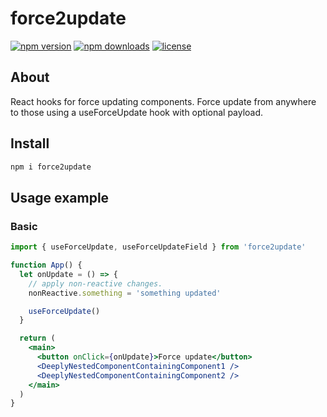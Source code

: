# force2update

[![npm version](https://img.shields.io/npm/v/react-forceupdate.svg?style=flat-square)](https://www.npmjs.com/package/force2update?activeTab=versions)
[![npm downloads](https://img.shields.io/npm/dm/react-forceupdate.svg?style=flat-square)](https://www.npmjs.com/package/force2update)
[![license](https://img.shields.io/github/license/kunukn/react-forceupdate)](https://amisa.co)

## About

React hooks for force updating components.
Force update from anywhere to those using a useForceUpdate hook with optional payload.

## Install

```bash
npm i force2update

```

## Usage example

### Basic

```jsx
import { useForceUpdate, useForceUpdateField } from 'force2update'

function App() {
  let onUpdate = () => {
    // apply non-reactive changes.
    nonReactive.something = 'something updated'

    useForceUpdate()
  }

  return (
    <main>
      <button onClick={onUpdate}>Force update</button>
      <DeeplyNestedComponentContainingComponent1 />
      <DeeplyNestedComponentContainingComponent2 />
    </main>
  )
}
```